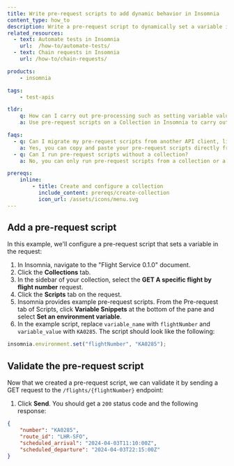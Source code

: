 ```yaml
---
title: Write pre-request scripts to add dynamic behavior in Insomnia
content_type: how_to
description: Write a pre-request script to dynamically set a variable in a request.
related_resources:
  - text: Automate tests in Insomnia
    url:  /how-to/automate-tests/
  - text: Chain requests in Insomnia
    url: /how-to/chain-requests/

products:
    - insomnia

tags:
    - test-apis

tldr:
    q: How can I carry out pre-processing such as setting variable values, parameters, headers, and body data for requests in Insomnia?
    a: Use pre-request scripts on a Collection in Insomnia to carry out pre-processing such as setting variable values, parameters, headers, and body data for requests.

faqs:
  - q: Can I migrate my pre-request scripts from another API client, like Postman, to Insomnia?
    a: Yes, you can copy and paste your pre-request scripts directly from Postman into an Insomnia pre-request script.
  - q: Can I run pre-request scripts without a collection?
    a: No, you can only run pre-request scripts from a collection or a collection that was generated from a document.

prereqs:
    inline:
        - title: Create and configure a collection
          include_content: prereqs/create-collection
          icon_url: /assets/icons/menu.svg
---
```


## Add a pre-request script

In this example, we'll configure a pre-request script that sets a variable in the request:

1. In Insomnia, navigate to the "Flight Service 0.1.0" document.
1. Click the **Collections** tab.
1. In the sidebar of your collection, select the **GET A specific flight by flight number** request.
1. Click the **Scripts** tab on the request.
1. Insomnia provides example pre-request scripts. From the Pre-request tab of Scripts, click **Variable Snippets** at the bottom of the pane and select **Set an environment variable**.
1. In the example script, replace `variable_name` with `flightNumber` and `variable_value` with `KA0285`. The script should look like the following:
```javascript
insomnia.environment.set("flightNumber", "KA0285");
```

## Validate the pre-request script

Now that we created a pre-request script, we can validate it by sending a GET request to the `/flights/{flightNumber}` endpoint:

1. Click **Send**. You should get a `200` status code and the following response:
```json
{
	"number": "KA0285",
	"route_id": "LHR-SFO",
	"scheduled_arrival": "2024-04-03T11:10:00Z",
	"scheduled_departure": "2024-04-03T22:15:00Z"
}
```
